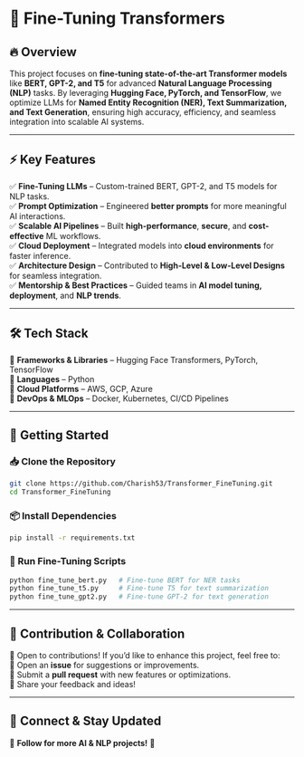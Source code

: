 # 🚀 Fine-Tuning Transformers  

## 🔥 Overview  
This project focuses on **fine-tuning state-of-the-art Transformer models** like **BERT, GPT-2, and T5** for advanced **Natural Language Processing (NLP)** tasks. By leveraging **Hugging Face, PyTorch, and TensorFlow**, we optimize LLMs for **Named Entity Recognition (NER), Text Summarization, and Text Generation**, ensuring high accuracy, efficiency, and seamless integration into scalable AI systems.  

---

## ⚡ Key Features  
✅ **Fine-Tuning LLMs** – Custom-trained BERT, GPT-2, and T5 models for NLP tasks.  
✅ **Prompt Optimization** – Engineered **better prompts** for more meaningful AI interactions.  
✅ **Scalable AI Pipelines** – Built **high-performance**, **secure**, and **cost-effective** ML workflows.  
✅ **Cloud Deployment** – Integrated models into **cloud environments** for faster inference.  
✅ **Architecture Design** – Contributed to **High-Level & Low-Level Designs** for seamless integration.  
✅ **Mentorship & Best Practices** – Guided teams in **AI model tuning, deployment**, and **NLP trends**.  

---

## 🛠️ Tech Stack  
🔹 **Frameworks & Libraries** – Hugging Face Transformers, PyTorch, TensorFlow  
🔹 **Languages** – Python  
🔹 **Cloud Platforms** – AWS, GCP, Azure  
🔹 **DevOps & MLOps** – Docker, Kubernetes, CI/CD Pipelines  

---

## 🚀 Getting Started  

### 📥 Clone the Repository  
```bash
git clone https://github.com/Charish53/Transformer_FineTuning.git
cd Transformer_FineTuning
```

### 📦 Install Dependencies  
```bash
pip install -r requirements.txt
```

### 🏃 Run Fine-Tuning Scripts  
```bash
python fine_tune_bert.py   # Fine-tune BERT for NER tasks  
python fine_tune_t5.py     # Fine-tune T5 for text summarization  
python fine_tune_gpt2.py   # Fine-tune GPT-2 for text generation  
```

---

## 📌 Contribution & Collaboration  
🚀 Open to contributions! If you’d like to enhance this project, feel free to:  
🔹 Open an **issue** for suggestions or improvements.  
🔹 Submit a **pull request** with new features or optimizations.  
🔹 Share your feedback and ideas!  

---

## 📢 Connect & Stay Updated  
🌟 **Follow for more AI & NLP projects!** 🚀

